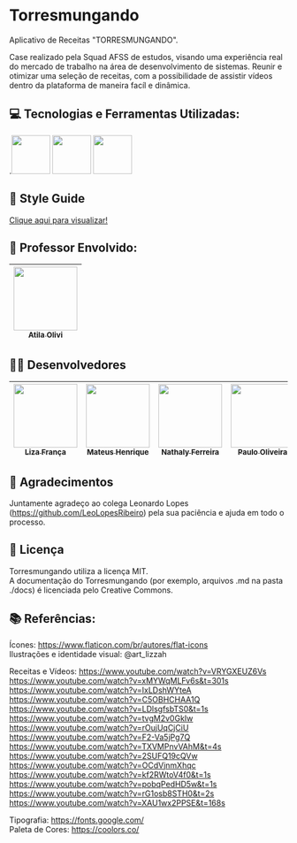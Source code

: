 # Torresmungando


Aplicativo de Receitas "TORRESMUNGANDO".

Case realizado pela Squad AFSS de estudos, visando uma experiência real do mercado de trabalho na área de desenvolvimento de sistemas.
Reunir e otimizar uma seleção de receitas, com a possibilidade de assistir vídeos dentro da plataforma de maneira facíl e dinâmica. 

## :computer: Tecnologias e Ferramentas Utilizadas:<br>

.<img src="https://cdn.jsdelivr.net/gh/devicons/devicon/icons/react/react-original.svg" width="70" height="70" />
<img src="https://cdn.jsdelivr.net/gh/devicons/devicon/icons/illustrator/illustrator-line.svg" width="70" height="70" />
<img src="https://cdn.jsdelivr.net/gh/devicons/devicon/icons/figma/figma-original.svg" width="70" height="70" />

## :book: Style Guide
<a href="https://github.com/LiihDev/Torresmungando/blob/main/11.PNG"> Clique aqui para visualizar!</a>

## :older_man: Professor Envolvido:
| [<img src="https://avatars.githubusercontent.com/u/37378451?v=4" width=115><br><sub>Atila Olivi</sub>](https://github.com/profatila) 
| :---: |

## :girl::boy: Desenvolvedores
  [<img src="https://avatars.githubusercontent.com/u/101880116?v=4" width=115><br><sub>Liza França</sub>](https://github.com/LiihDev) |  [<img src="https://avatars.githubusercontent.com/u/106276636?v=4" width=115><br><sub>Mateus Henrique</sub>](https://github.com/Mateus2611) |  [<img src="https://avatars.githubusercontent.com/u/98955381?v=4" width=115><br><sub>Nathaly Ferreira</sub>](https://github.com/NathalyFerreiraF) |  [<img src="https://avatars.githubusercontent.com/u/91340154?v=4" width=115><br><sub>Paulo Oliveira</sub>](https://github.com/Paulo-HSO) 
| :---: | :---: | :---: | :---: |

## :pray: Agradecimentos
Juntamente agradeço ao colega Leonardo Lopes (https://github.com/LeoLopesRibeiro) pela sua paciência e ajuda em todo o processo.

## :wrench: Licença
Torresmungando utiliza a licença MIT.<br>
A documentação do Torresmungando (por exemplo, arquivos .md na pasta ./docs) é licenciada pelo Creative Commons.

## :books: Referências:
Ícones: https://www.flaticon.com/br/autores/flat-icons <br>
Ilustrações e identidade visual: @art_lizzah <br>

Receitas e Vídeos: https://www.youtube.com/watch?v=VRYGXEUZ6Vs <br>
https://www.youtube.com/watch?v=xMYWqMLFv6s&t=301s <br>
https://www.youtube.com/watch?v=IxLDshWYteA <br>
https://www.youtube.com/watch?v=C5OBHCHAA1Q <br>
https://www.youtube.com/watch?v=LDlsgfsbTS0&t=1s <br>
https://www.youtube.com/watch?v=tvgM2v0GkIw <br>
https://www.youtube.com/watch?v=rOujUqCjCiU <br>
https://www.youtube.com/watch?v=F2-Va5jPg7Q <br>
https://www.youtube.com/watch?v=TXVMPnvVAhM&t=4s <br>
https://www.youtube.com/watch?v=2SUFQ19cQVw <br>
https://www.youtube.com/watch?v=OCdVjnmXhqc <br>
https://www.youtube.com/watch?v=kf2RWtoV4f0&t=1s <br>
https://www.youtube.com/watch?v=pobqPedHD5w&t=1s <br>
https://www.youtube.com/watch?v=rG1osb8STH0&t=2s <br>
https://www.youtube.com/watch?v=XAU1wx2PPSE&t=168s <br>

Tipografia: https://fonts.google.com/<br>
Paleta de Cores: https://coolors.co/
